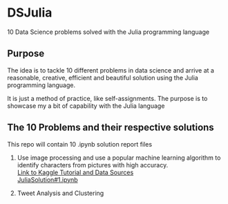 # DSJulia
10 Data Science problems solved with the Julia programming language

## Purpose
The idea is to tackle 10 different problems in data science and arrive at a reasonable, creative, efficient and beautiful solution using the Julia programming language. 

It is just a method of practice, like self-assignments.
The purpose is to showcase my a bit of capability with the Julia language

## The 10 Problems and their respective solutions
This repo will contain 10 .ipynb solution report files

1. Use image processing and use a popular machine learning algorithm to identify characters from pictures with high accuracy.  
[Link to Kaggle Tutorial and Data Sources](https://www.kaggle.com/c/street-view-getting-started-with-julia/details/julia-tutorial)  
[JuliaSolution#1.ipynb](../blob/master/JuliaSolution%231.ipynb)  

2. Tweet Analysis and Clustering
